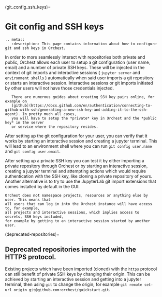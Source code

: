 (git_config_ssh_keys)=

# Git config and SSH keys

```{eval-rst}
.. meta::
   :description: This page contains information about how to configure git and ssh keys in Orchest.
```

In order to more seamlessly interact with repositories both private and
public, Orchest allows each user to setup a git configuration (user
name, email) and a number of private SSH keys. These will be injected in
the context of git imports and interactive sessions ( `jupyter server`
and `environment shells` ) automatically when said user imports a git
repository or starts an interactive session. Interactive sessions or git
imports initiated by other users will not have those credentials
injected.

```{tip}
   There are numerous guides about creating SSH key pairs online, for example on
   [github](https://docs.github.com/en/authentication/connecting-to-github-with-ssh/generating-a-new-ssh-key-and-adding-it-to-the-ssh-agent). In pretty much all cases,
   you will have to setup the *private* key in Orchest and the *public key* in the server
   or service where the repository resides.
```

After setting up the git configuration for your user, you can verify that it works by
starting an interactive session and creating a jupyter terminal. This will lead to
an environment shell where you can run `git config user.name` and `git config user.email`.

After setting up a private SSH key you can test it by either importing a private repository
through Orchest or by starting an interactive session, creating a jupyter terminal and
attempting actions which would require authentication with the SSH key, like cloning a private
repository of yours. Another alternative is to try to use the JupyterLab git import
extensions that comes installed by default in the GUI.

```{warning}
Orchest does not namespace projects, resources or anything else by user. This means that
all users that can log in into the Orchest instance will have access to, for example,
all projects and interactive sessions, which implies access to secrets, SSH keys included,
for example by getting to an interactive session started by another user.
```

(deprecated-repositories)=

## Deprecated repositories imported with the HTTPS protocol.

Existing projects which have been imported (cloned) with the `https` protocol can still
benefit of private SSH keys by changing their origin. This can be achieved by starting
an interactive session and getting into a jupyter terminal, then using `git` to change
the origin, for example `git remote set-url origin git@github.com:orchest/quickstart.git`.
